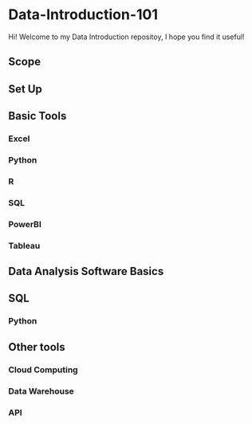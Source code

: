# Data-Introduction-101

Hi! Welcome to my Data Introduction repositoy, I hope you find it useful!

## Scope

## Set Up

## Basic Tools

### Excel

### Python

### R

### SQL

### PowerBI

### Tableau

## Data Analysis Software Basics

## SQL

### Python

## Other tools

### Cloud Computing

### Data Warehouse

### API



